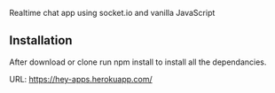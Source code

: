Realtime chat app using socket.io and vanilla JavaScript

## **Installation**

After download or clone run npm install to install all the dependancies.


URL: https://hey-apps.herokuapp.com/
